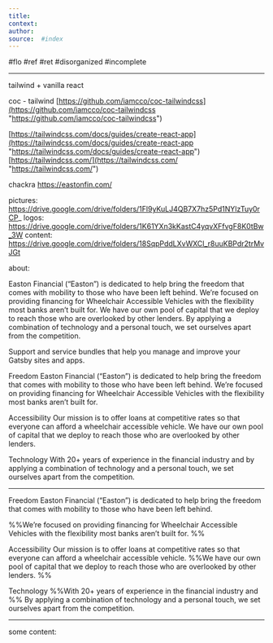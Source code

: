 ```yaml
---
title:   
context: 
author:  
source:  #index
---
```


#flo #ref #ret 
#disorganized #incomplete

---



tailwind + vanilla react

coc - tailwind
[https://github.com/iamcco/coc-tailwindcss](https://github.com/iamcco/coc-tailwindcss "https://github.com/iamcco/coc-tailwindcss")

[https://tailwindcss.com/docs/guides/create-react-app](https://tailwindcss.com/docs/guides/create-react-app "https://tailwindcss.com/docs/guides/create-react-app")
[https://tailwindcss.com/](https://tailwindcss.com/ "https://tailwindcss.com/")

chackra
https://eastonfin.com/

pictures: https://drive.google.com/drive/folders/1Fl9yKuLJ4QB7X7hz5Pd1NYlzTuy0rCP_
logos: https://drive.google.com/drive/folders/1K61YXn3kKastC4yqvXFfvgF8K0tBw_3W
content: https://drive.google.com/drive/folders/18SqpPddLXvWXCl_r8uuKBPdr2trMvJGt


about: 

Easton Financial (“Easton”) is dedicated to help bring the freedom that comes with mobility to those who have been left behind. We’re focused on providing financing for Wheelchair Accessible Vehicles with the flexibility most banks aren’t built for. We have our own pool of capital that we deploy to reach those who are overlooked by other lenders. By applying a combination of technology and a personal touch, we set ourselves apart from the competition.



Support and service bundles that help you manage and improve your Gatsby sites and apps.


Freedom 
Easton Financial (“Easton”) is dedicated to help bring the freedom that comes with mobility to those who have been left behind. We’re focused on providing financing for Wheelchair Accessible Vehicles with the flexibility most banks aren’t built for. 

Accessibility 
Our mission is to offer loans at competitive rates so that everyone can afford a wheelchair accessible vehicle. We have our own pool of capital that we deploy to reach those who are overlooked by other lenders. 


Technology
With 20+ years of experience in the financial industry and by applying a combination of technology and a personal touch, we set ourselves apart from the competition.

--- 

Freedom 
Easton Financial (“Easton”) is dedicated to help bring the freedom that comes with mobility to those who have been left behind. 

%%We’re focused on providing financing for Wheelchair Accessible Vehicles with the flexibility most banks aren’t built for. %%

Accessibility 
Our mission is to offer loans at competitive rates so that everyone can afford a wheelchair accessible vehicle.
%%We have our own pool of capital that we deploy to reach those who are overlooked by other lenders. %%


Technology
%%With 20+ years of experience in the financial industry and %%
By applying a combination of technology and a personal touch, we set ourselves apart from the competition.


---

some content: 













